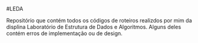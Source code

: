 #LEDA

Repositório que contém todos os códigos de roteiros realizdos por mim da displina Laboratório de Estrutura de Dados e Algoritmos. Alguns deles contém erros de implementação ou de design.
